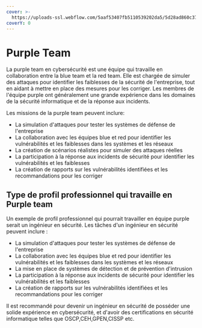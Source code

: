 ```yaml
---
cover: >-
  https://uploads-ssl.webflow.com/5aaf53407fb5110539202da5/5d28ad860c377d787f1d1a74_Purple-Team-Blue-1.png
coverY: 0
---
```


# Purple Team

La purple team en cybersécurité est une équipe qui travaille en collaboration entre la blue team et la red team. Elle est chargée de simuler des attaques pour identifier les faiblesses de la sécurité de l'entreprise, tout en aidant à mettre en place des mesures pour les corriger. Les membres de l'équipe purple ont généralement une grande expérience dans les domaines de la sécurité informatique et de la réponse aux incidents.

Les missions de la purple team peuvent inclure:

* La simulation d'attaques pour tester les systèmes de défense de l'entreprise
* La collaboration avec les équipes blue et red pour identifier les vulnérabilités et les faiblesses dans les systèmes et les réseaux
* La création de scénarios réalistes pour simuler des attaques réelles
* La participation à la réponse aux incidents de sécurité pour identifier les vulnérabilités et les faiblesses
* La création de rapports sur les vulnérabilités identifiées et les recommandations pour les corriger

## Type de profil professionnel qui travaille en Purple team

Un exemple de profil professionnel qui pourrait travailler en équipe purple serait un ingénieur en sécurité. Les tâches d'un ingénieur en sécurité peuvent inclure :

* La simulation d'attaques pour tester les systèmes de défense de l'entreprise
* La collaboration avec les équipes blue et red pour identifier les vulnérabilités et les faiblesses dans les systèmes et les réseaux
* La mise en place de systèmes de détection et de prévention d'intrusion
* La participation à la réponse aux incidents de sécurité pour identifier les vulnérabilités et les faiblesses
* La création de rapports sur les vulnérabilités identifiées et les recommandations pour les corriger

Il est recommandé pour devenir un ingénieur en sécurité de posséder une solide expérience en cybersécurité, et d'avoir des certifications en sécurité informatique telles que OSCP,CEH,GPEN,CISSP etc.
